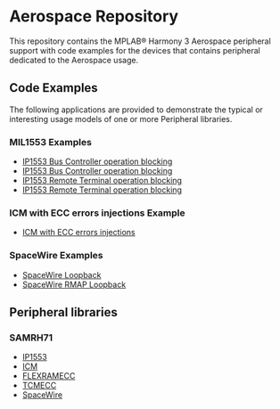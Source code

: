 ﻿# Aerospace Repository

This repository contains the MPLAB® Harmony 3 Aerospace peripheral support with code examples for the devices that contains peripheral dedicated to the Aerospace usage.

## Code Examples

The following applications are provided to demonstrate the typical or interesting usage models of one or more Peripheral libraries.

### MIL1553 Examples
* [IP1553 Bus Controller operation blocking](../apps/ip1553/ip1553_bc_operation_blocking/docs/readme.md)
* [IP1553 Bus Controller operation blocking](../apps/ip1553/ip1553_bc_operation_blocking/docs/readme.md)
* [IP1553 Remote Terminal operation blocking](../apps/ip1553/ip1553_rt_operation_blocking/docs/readme.md)
* [IP1553 Remote Terminal operation blocking](../apps/ip1553/ip1553_rt_operation_blocking/docs/readme.md)

### ICM with ECC errors injections Example
* [ICM with ECC errors injections](../apps/icm_with_ecc_error_injection/docs/readme.md)

### SpaceWire Examples
* [SpaceWire Loopback](../apps/spw/spw_loopback/docs/readme.md)
* [SpaceWire RMAP Loopback](../apps/spw/spw_rmap_loopback/docs/readme.md)

## Peripheral libraries

### SAMRH71
* [IP1553](../peripheral/ip1553_44127/docs/index.md)
* [ICM](../peripheral/icm_11105/docs/index.md)
* [FLEXRAMECC](../peripheral/flexramecc_44124/docs/index.md)
* [TCMECC](../peripheral/tcmecc_44125/docs/index.md)
* [SpaceWire](../peripheral/spw_44126/docs/index.md)





